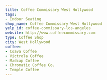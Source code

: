 ```yaml
---
title: Coffee Commissary West Hollywood
tags:
- Indoor Seating
shop_name: Coffee Commissary West Hollywood
yelp_id: coffee-commissary-los-angeles
website: http://www.coffeecommissary.com
type: Coffee Shop
city: West Hollywood
coffee:
- Coava Coffee
- Victrola Coffee
- Madcap Coffee
- Chromatic Coffee Co.
- Temple Coffee
---
```

